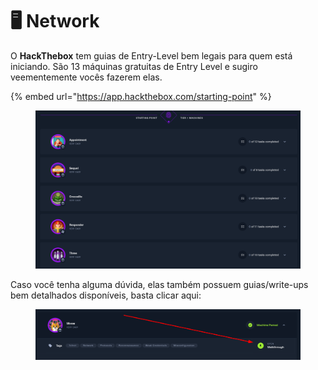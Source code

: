 # 🖥️ Network

O **HackThebox** tem guias de Entry-Level bem legais para quem está iniciando. São 13 máquinas gratuitas de Entry Level e sugiro veementemente vocês fazerem elas.

{% embed url="https://app.hackthebox.com/starting-point" %}

<figure><img src="../.gitbook/assets/image (1).png" alt=""><figcaption></figcaption></figure>

Caso você tenha alguma dúvida, elas também possuem guias/write-ups bem detalhados disponíveis, basta clicar aqui:

<figure><img src="../.gitbook/assets/image (1) (2).png" alt=""><figcaption></figcaption></figure>
